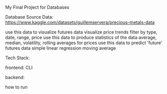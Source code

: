 
My Final Project for Databases

Database Source Data:
https://www.kaggle.com/datasets/guillemservera/precious-metals-data

use this data to visualize futures data
    visualize price trends
    filter by type, date, range, price
use this data to produce statistics of the data
    average, median, volatility, rolling averages for prices
use this data to predict 'future' futures data
    simple linear regression
    moving average

Tech Stack:

frontend: CLI

backend: 



how to run
